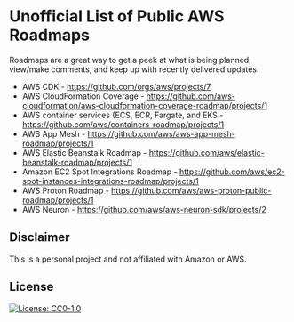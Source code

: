 # Unofficial List of Public AWS Roadmaps

Roadmaps are a great way to get a peek at what is being planned, view/make comments, and keep up with recently delivered updates.

 * AWS CDK - https://github.com/orgs/aws/projects/7
 * AWS CloudFormation Coverage - https://github.com/aws-cloudformation/aws-cloudformation-coverage-roadmap/projects/1
 * AWS container services (ECS, ECR, Fargate, and EKS - https://github.com/aws/containers-roadmap/projects/1
 * AWS App Mesh - https://github.com/aws/aws-app-mesh-roadmap/projects/1
 * AWS Elastic Beanstalk Roadmap - https://github.com/aws/elastic-beanstalk-roadmap/projects/1
 * Amazon EC2 Spot Integrations Roadmap - https://github.com/aws/ec2-spot-instances-integrations-roadmap/projects/1
 * AWS Proton Roadmap - https://github.com/aws/aws-proton-public-roadmap/projects/1
 * AWS Neuron - https://github.com/aws/aws-neuron-sdk/projects/2

## Disclaimer 
This is a personal project and not affiliated with Amazon or AWS.

## License 
[![License: CC0-1.0](https://licensebuttons.net/l/zero/1.0/80x15.png)](http://creativecommons.org/publicdomain/zero/1.0/)
